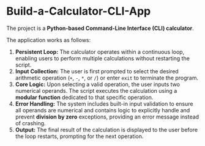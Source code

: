 # Build-a-Calculator-CLI-App

The project is a **Python-based Command-Line Interface (CLI) calculator**.

The application works as follows:

1.  **Persistent Loop:** The calculator operates within a continuous loop, enabling users to perform multiple calculations without restarting the script.
2.  **Input Collection:** The user is first prompted to select the desired arithmetic operation (`+`, `-`, `*`, or `/`) or enter `exit` to terminate the program.
3.  **Core Logic:** Upon selecting a valid operation, the user inputs two numerical operands. The script executes the calculation using a **modular function**     dedicated to that specific operation.
4.  **Error Handling:** The system includes built-in input validation to ensure all operands are numerical and contains logic to explicitly handle and prevent **division by zero** exceptions, providing an error message instead of crashing.
5.  **Output:** The final result of the calculation is displayed to the user before the loop restarts, prompting for the next operation.
